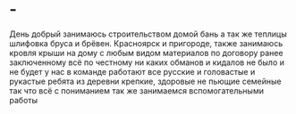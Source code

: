 # -
День добрый занимаюсь строительством домой бань а так же теплицы шлифовка бруса и брёвен. Красноярск и пригороде, также занимаюсь кровля крыши на дому с любым видом материалов по договору ранее заключенному всё по честному ни каких обманов и кидалов не было и не будет у нас в команде работают все русские и головастые и рукастые ребята из деревни крепкие, здоровые не пьющие семейные так что всё с пониманием так же занимаемся вспомогательными работы
